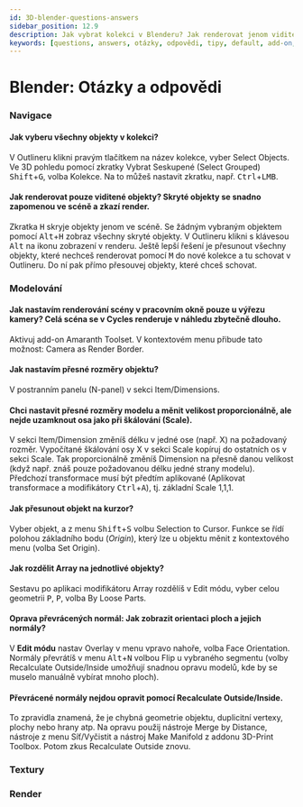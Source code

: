 ```yaml
---
id: 3D-blender-questions-answers
sidebar_position: 12.9
description: Jak vybrat kolekci v Blenderu? Jak renderovat jenom viditelné objekty? Tipy pro Blender
keywords: [questions, answers, otázky, odpovědi, tipy, default, add-on, addon, default file, preferences, blender, blender3d, instalace, nastavení, digitální modelování]
---
```


# Blender: Otázky a odpovědi

### Navigace

#### Jak vyberu všechny objekty v kolekci?
V Outlineru klikni pravým tlačítkem na název kolekce, vyber Select Objects. Ve 3D pohledu pomocí zkratky  Vybrat Seskupené (Select Grouped) <kbd>Shift</kbd>+<kbd>G</kbd>, volba Kolekce. Na to můžeš nastavit zkratku, např. <kbd>Ctrl</kbd>+<kbd>LMB</kbd>.

#### Jak renderovat pouze viditené objekty? Skryté objekty se snadno zapomenou ve scéně a zkazí render.
Zkratka <kbd>H</kbd> skryje objekty jenom ve scéně. Se žádným vybraným objektem pomocí <kbd>Alt</kbd>+<kbd>H</kbd> zobraz všechny skryté objekty. V Outlineru klikni s klávesou <kbd>Alt</kbd> na ikonu zobrazení v renderu. Ještě lepší řešení je přesunout všechny objekty, které nechceš renderovat pomocí <kbd>M</kbd> do nové kolekce a tu schovat v Outlineru. Do ní pak přímo přesouvej objekty, které chceš schovat.

### Modelování

#### Jak nastavím renderování scény v pracovním okně pouze u výřezu kamery? Celá scéna se v Cycles renderuje v náhledu zbytečně dlouho.

Aktivuj add-on Amaranth Toolset. V kontextovém menu přibude tato možnost: Camera as Render Border.

#### Jak nastavím přesné rozměry objektu?
V postranním panelu (N-panel) v sekci Item/Dimensions.

#### Chci nastavit přesné rozměry modelu a měnit velikost proporcionálně, ale nejde uzamknout osa jako při škálování (Scale).

V sekci Item/Dimension změníš délku v jedné ose (např. X) na požadovaný rozměr. Vypočítané škálování osy X v sekci Scale kopíruj do ostatních os v sekci Scale. Tak proporcionálně změníš Dimension na přesně danou velikost (když např. znáš pouze požadovanou délku jedné strany modelu). Předchozí transformace musí být předtím aplikované (Aplikovat transformace a modifikátory <kbd>Ctrl</kbd>+<kbd>A</kbd>), tj. základní Scale 1,1,1.   

#### Jak přesunout objekt na kurzor?

Vyber objekt, a z menu <kbd>Shift</kbd>+<kbd>S</kbd> volbu Selection to Cursor. Funkce se řídí polohou základního bodu (*Origin*), který lze u objektu měnit z kontextového menu (volba Set Origin).

#### Jak rozdělit Array na jednotlivé objekty?

Sestavu po aplikaci modifikátoru Array rozdělíš v Edit módu, vyber celou geometrii <kbd>P</kbd>, <kbd>P</kbd>, volba By Loose Parts.

#### Oprava převrácených normál: Jak zobrazit orientaci ploch a jejich normály?

V **Edit módu** nastav Overlay v menu vpravo nahoře, volba Face Orientation. Normály převrátíš v menu <kbd>Alt</kbd>+<kbd>N</kbd> volbou Flip u vybraného segmentu (volby Recalculate Outside/Inside umožňují snadnou opravu modelů, kde by se muselo manuálně vybírat mnoho ploch).

#### Převrácené normály nejdou opravit pomocí Recalculate Outside/Inside.

To zpravidla znamená, že je chybná geometrie objektu, duplicitní vertexy, plochy nebo hrany atp.
Na opravu použij nástroje Merge by Distance, nástroje z menu Síť/Vyčistit a nástroj Make Manifold z addonu 3D-Print Toolbox. Potom zkus Recalculate Outside znovu.


### Textury
### Render
